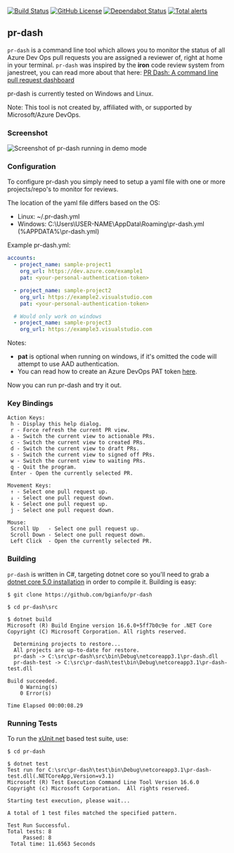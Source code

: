 
[![Build Status](https://img.shields.io/github/workflow/status/bgianfo/pr-dash/CI%20Build%20and%20CodeQL%20Analysis/master?color=green&logo=github)](https://github.com/bgianfo/pr-dash/actions)
[![GitHub License](https://img.shields.io/github/license/bgianfo/pr-dash.svg?color=green)](https://github.com/bgianfo/pr-dash/blob/master/LICENSE)
[![Dependabot Status](https://img.shields.io/static/v1?label=dependabot&message=enabled&color=green&logo=dependabot)](https://dependabot.com)
[![Total alerts](https://img.shields.io/lgtm/alerts/g/bgianfo/pr-dash.svg?color=green&logo=lgtm&logoWidth=18)](https://lgtm.com/projects/g/bgianfo/pr-dash/alerts/)

pr-dash
-------

`pr-dash` is a command line tool which allows you to monitor the status
of all Azure Dev Ops pull requests you are assigned a reviewer of, right
at home in your terminal. `pr-dash` was inspired by the **iron** code review
system from janestreet, you can read more about that here:
[PR Dash: A command line pull request dashboard](https://bjg.io/pr-dash/)

pr-dash is currently tested on Windows and Linux.

Note: This tool is not created by, affiliated with, or supported by Microsoft/Azure DevOps.

### Screenshot

![Screenshot of pr-dash running in demo mode](https://raw.githubusercontent.com/bgianfo/pr-dash/master/.assets/demo.png)

### Configuration

To configure pr-dash you simply need to setup a yaml file with one or more
projects/repo's to monitor for reviews.

The location of the yaml file differs based on the OS:
- Linux: ~/.pr-dash.yml
- Windows: C:\Users\USER-NAME\AppData\Roaming\pr-dash.yml (%APPDATA%\pr-dash.yml)

Example pr-dash.yml:

```yaml
accounts:
  - project_name: sample-project1
    org_url: https://dev.azure.com/example1
    pat: <your-personal-authentication-token>

  - project_name: sample-project2
    org_url: https://example2.visualstudio.com
    pat: <your-personal-authentication-token>

  # Would only work on windows
  - project_name: sample-project3
    org_url: https://example3.visualstudio.com

```

Notes:
- **pat** is optional when running on windows, if it's omitted the code will attempt to use AAD authentication.
- You can read how to create an Azure DevOps PAT token [here](https://docs.microsoft.com/en-us/azure/devops/organizations/accounts/use-personal-access-tokens-to-authenticate?view=azure-devops).

Now you can run pr-dash and try it out.

### Key Bindings

    Action Keys:
     h - Display this help dialog.
     r - Force refresh the current PR view.
     a - Switch the current view to actionable PRs.
     c - Switch the current view to created PRs.
     d - Switch the current view to draft PRs.
     s - Switch the current view to signed off PRs.
     w - Switch the current view to waiting PRs.
     q - Quit the program.
     Enter - Open the currently selected PR.

    Movement Keys:
     ↑ - Select one pull request up.
     ↓ - Select one pull request down.
     k - Select one pull request up.
     j - Select one pull request down.

    Mouse:
     Scroll Up   - Select one pull request up.
     Scroll Down - Select one pull request down.
     Left Click  - Open the currently selected PR.

### Building

`pr-dash` is written in C#, targeting dotnet core so you'll need to grab a
[dotnet core 5.0 installation](https://dotnet.microsoft.com/download/dotnet-core/5.0) in order to compile it.
Building is easy:

```
$ git clone https://github.com/bgianfo/pr-dash

$ cd pr-dash\src

$ dotnet build
Microsoft (R) Build Engine version 16.6.0+5ff7b0c9e for .NET Core
Copyright (C) Microsoft Corporation. All rights reserved.

  Determining projects to restore...
  All projects are up-to-date for restore.
  pr-dash -> C:\src\pr-dash\src\bin\Debug\netcoreapp3.1\pr-dash.dll
  pr-dash-test -> C:\src\pr-dash\test\bin\Debug\netcoreapp3.1\pr-dash-test.dll

Build succeeded.
    0 Warning(s)
    0 Error(s)

Time Elapsed 00:00:08.29
```

### Running Tests

To run the [xUnit.net](https://xunit.net/) based test suite, use:

```
$ cd pr-dash

$ dotnet test
Test run for C:\src\pr-dash\test\bin\Debug\netcoreapp3.1\pr-dash-test.dll(.NETCoreApp,Version=v3.1)
Microsoft (R) Test Execution Command Line Tool Version 16.6.0
Copyright (c) Microsoft Corporation.  All rights reserved.

Starting test execution, please wait...

A total of 1 test files matched the specified pattern.

Test Run Successful.
Total tests: 8
     Passed: 8
 Total time: 11.6563 Seconds

```

